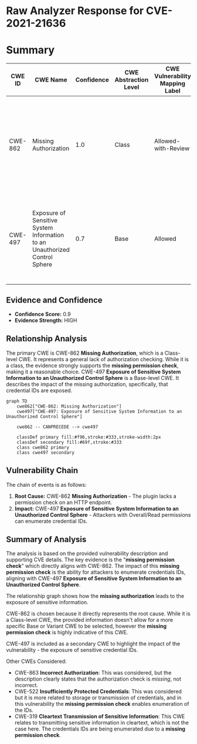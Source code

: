 # Raw Analyzer Response for CVE-2021-21636

# Summary

| CWE ID | CWE Name | Confidence | CWE Abstraction Level | CWE Vulnerability Mapping Label | CWE-Vulnerability Mapping Notes |
|---|---|---|---|---|---|
| CWE-862 | Missing Authorization | 1.0 | Class | Allowed-with-Review | Primary CWE: The product does not perform an authorization check when an actor attempts to access a resource or perform an action. |
| CWE-497 | Exposure of Sensitive System Information to an Unauthorized Control Sphere | 0.7 | Base | Allowed | Secondary CWE: The product does not properly prevent sensitive system-level information from being accessed by unauthorized actors. |

## Evidence and Confidence

*   **Confidence Score:** 0.9
*   **Evidence Strength:** HIGH

## Relationship Analysis
The primary CWE is CWE-862 **Missing Authorization**, which is a Class-level CWE. It represents a general lack of authorization checking. While it is a class, the evidence strongly supports the **missing permission check**, making it a reasonable choice.
CWE-497 **Exposure of Sensitive System Information to an Unauthorized Control Sphere** is a Base-level CWE. It describes the impact of the missing authorization, specifically, that credential IDs are exposed.

```mermaid
graph TD
    cwe862["CWE-862: Missing Authorization"]
    cwe497["CWE-497: Exposure of Sensitive System Information to an Unauthorized Control Sphere"]

    cwe862 -- CANPRECEDE --> cwe497

    classDef primary fill:#f96,stroke:#333,stroke-width:2px
    classDef secondary fill:#69f,stroke:#333
    class cwe862 primary
    class cwe497 secondary
```

## Vulnerability Chain
The chain of events is as follows:
1.  **Root Cause:** CWE-862 **Missing Authorization** - The plugin lacks a permission check on an HTTP endpoint.
2.  **Impact:** CWE-497 **Exposure of Sensitive System Information to an Unauthorized Control Sphere** - Attackers with Overall/Read permissions can enumerate credential IDs.

## Summary of Analysis
The analysis is based on the provided vulnerability description and supporting CVE details. The key evidence is the "**missing permission check**" which directly aligns with CWE-862. The impact of this **missing permission check** is the ability for attackers to enumerate credentials IDs, aligning with CWE-497 **Exposure of Sensitive System Information to an Unauthorized Control Sphere**.

The relationship graph shows how the **missing authorization** leads to the exposure of sensitive information.

CWE-862 is chosen because it directly represents the root cause. While it is a Class-level CWE, the provided information doesn't allow for a more specific Base or Variant CWE to be selected, however the **missing permission check** is highly indicative of this CWE.

CWE-497 is included as a secondary CWE to highlight the impact of the vulnerability - the exposure of sensitive credential IDs.

Other CWEs Considered:

*   CWE-863 **Incorrect Authorization**: This was considered, but the description clearly states that the authorization check is *missing*, not incorrect.
*   CWE-522 **Insufficiently Protected Credentials**: This was considered but it is more related to storage or transmission of credentials, and in this vulnerability the **missing permission check** enables enumeration of the IDs.
*   CWE-319 **Cleartext Transmission of Sensitive Information**: This CWE relates to transmitting sensitive information in cleartext, which is not the case here. The credentials IDs are being enumerated due to a **missing permission check**.